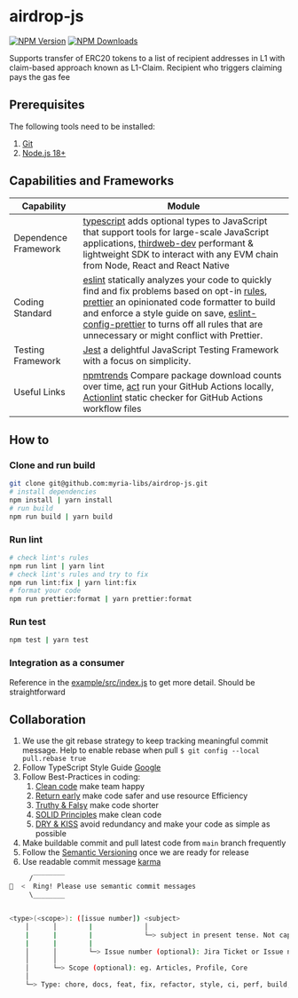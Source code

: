# airdrop-js

<!-- [![Build Status](https://github.com/myria-libs/airdrop-js/actions/workflows/ci.yml/badge.svg?branch=main)](https://github.com/myria-libs/airdrop-js/actions/workflows/ci.yml?query=branch%3Amain)
[![Release Status](https://github.com/myria-libs/airdrop-js/actions/workflows/publish.yml/badge.svg)](https://github.com/myria-libs/airdrop-js/actions/workflows/publish.yml) -->

[![NPM Version](https://badgen.net/npm/v/@myria/airdrop-js)](https://npmjs.org/package/@myria/airdrop-js)
[![NPM Downloads](https://badgen.net/npm/dm/@myria/airdrop-js)](https://npmcharts.com/compare/@myria/airdrop-js?minimal=true)

<!-- [![NPM Install Size](https://badgen.net/packagephobia/install/@myria/airdrop-js)](https://packagephobia.com/result?p=@myria%2Fairdrop-js) -->

Supports transfer of ERC20 tokens to a list of recipient addresses in L1 with claim-based approach known as L1-Claim. Recipient who triggers claiming pays the gas fee

## Prerequisites

The following tools need to be installed:

1. [Git](http://git-scm.com/)
2. [Node.js 18+](http://nodejs.org/)

## Capabilities and Frameworks

| Capability           | Module                                                                                                                                                                                                                                                                                                                                                                                                                                    |
| -------------------- | ----------------------------------------------------------------------------------------------------------------------------------------------------------------------------------------------------------------------------------------------------------------------------------------------------------------------------------------------------------------------------------------------------------------------------------------- |
| Dependence Framework | [typescript](https://www.npmjs.com/package/typescript) adds optional types to JavaScript that support tools for large-scale JavaScript applications, [thirdweb-dev](https://github.com/thirdweb-dev/js) performant & lightweight SDK to interact with any EVM chain from Node, React and React Native                                                                                                                                     |
| Coding Standard      | [eslint](https://eslint.org/) statically analyzes your code to quickly find and fix problems based on opt-in [rules](https://eslint.org/docs/latest/rules/), [prettier](https://prettier.io/docs/en/) an opinionated code formatter to build and enforce a style guide on save, [eslint-config-prettier](https://github.com/prettier/eslint-config-prettier) to turns off all rules that are unnecessary or might conflict with Prettier. |
| Testing Framework    | [Jest](https://jestjs.io/) a delightful JavaScript Testing Framework with a focus on simplicity.                                                                                                                                                                                                                                                                                                                                          |
| Useful Links         | [npmtrends](https://npmtrends.com/) Compare package download counts over time, [act](https://nektosact.com/introduction.html) run your GitHub Actions locally, [Actionlint](https://marketplace.visualstudio.com/items?itemName=arahata.linter-actionlint) static checker for GitHub Actions workflow files                                                                                                                               |

## How to

### Clone and run build

```bash
git clone git@github.com:myria-libs/airdrop-js.git
# install dependencies
npm install | yarn install
# run build
npm run build | yarn build
```

### Run lint

```bash
# check lint's rules
npm run lint | yarn lint
# check lint's rules and try to fix
npm run lint:fix | yarn lint:fix
# format your code
npm run prettier:format | yarn prettier:format
```

### Run test

```bash
npm test | yarn test
```

### Integration as a consumer

Reference in the [example/src/index.js](https://github.com/myria-libs/airdrop-js/blob/main/example/src/index.js) to get more detail. Should be straightforward

## Collaboration

1. We use the git rebase strategy to keep tracking meaningful commit message. Help to enable rebase when pull `$ git config --local pull.rebase true`
2. Follow TypeScript Style Guide [Google](https://google.github.io/styleguide/tsguide.html)
3. Follow Best-Practices in coding:
    1. [Clean code](https://github.com/labs42io/clean-code-typescript) make team happy
    2. [Return early](https://szymonkrajewski.pl/why-should-you-return-early/) make code safer and use resource Efficiency
    3. [Truthy & Falsy](https://frontend.turing.edu/lessons/module-1/js-truthy-falsy-expressions.html) make code shorter
    4. [SOLID Principles](https://javascript.plainenglish.io/solid-principles-with-type-script-d0f9a0589ec5) make clean code
    5. [DRY & KISS](https://dzone.com/articles/software-design-principles-dry-and-kiss) avoid redundancy and make your code as simple as possible
4. Make buildable commit and pull latest code from `main` branch frequently
5. Follow the [Semantic Versioning](https://semver.org/) once we are ready for release
6. Use readable commit message [karma](http://karma-runner.github.io/6.3/dev/git-commit-msg.html)

```bash
     /‾‾‾‾‾‾‾‾
🔔  <  Ring! Please use semantic commit messages
     \________


<type>(<scope>): ([issue number]) <subject>
    │      │        |             │
    |      |        |             └─> subject in present tense. Not capitalized. No period at the end.
    |      |        |
    │      │        └─> Issue number (optional): Jira Ticket or Issue number
    │      │
    │      └─> Scope (optional): eg. Articles, Profile, Core
    │
    └─> Type: chore, docs, feat, fix, refactor, style, ci, perf, build, or test.
```
